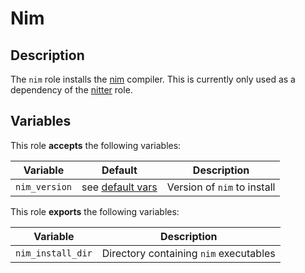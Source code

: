 Nim
===

Description
-----------

The `nim` role installs the [nim](https://nim-lang.org/) compiler. This is
currently only used as a dependency of the [nitter](../nitter/) role.

Variables
---------

This role **accepts** the following variables:

Variable      | Default                               | Description
--------------|---------------------------------------|------------
`nim_version` | see [default vars](defaults/main.yml) | Version of `nim` to install

This role **exports** the following variables:

Variable          | Description
------------------|------------
`nim_install_dir` | Directory containing `nim` executables
````
